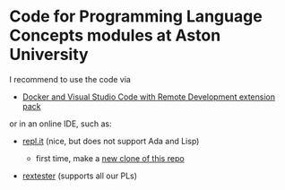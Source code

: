 # Code for Programming Language Concepts modules at Aston University

I recommend to use the code via 

* [Docker and Visual Studio Code with Remote Development extension pack](https://code.visualstudio.com/docs/remote/containers#_installation)

or in an online IDE, such as:

* [repl.it](https://repl.it) (nice, but does not support Ada and Lisp)
    * first time, make a [new clone of this repo](https://repl.it/github/michalkonecny/PLC2021)

* [rextester](https://rextester.com/l/common_lisp_online_compiler)  (supports all our PLs)